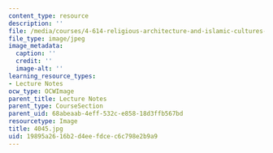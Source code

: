 ```yaml
---
content_type: resource
description: ''
file: /media/courses/4-614-religious-architecture-and-islamic-cultures-fall-2002/19895a2616b2d4eefdcec6c798e2b9a9_4045.jpg
file_type: image/jpeg
image_metadata:
  caption: ''
  credit: ''
  image-alt: ''
learning_resource_types:
- Lecture Notes
ocw_type: OCWImage
parent_title: Lecture Notes
parent_type: CourseSection
parent_uid: 68abeaab-4eff-532c-e858-18d3ffb567bd
resourcetype: Image
title: 4045.jpg
uid: 19895a26-16b2-d4ee-fdce-c6c798e2b9a9
---
```


